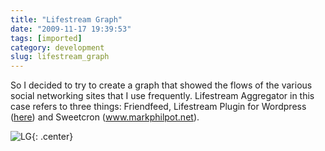 ```yaml
---
title: "Lifestream Graph"
date: "2009-11-17 19:39:53"
tags: [imported]
category: development
slug: lifestream_graph
---
```

	
So I decided to try to create a graph that showed the flows of the various social networking sites that I use frequently.  Lifestream Aggregator in this case refers to three things: Friendfeed, Lifestream Plugin for Wordpress (<a href="http://blog.mcstudios.net/lifestream">here</a>) and Sweetcron (<a href="http://www.markphilpot.net">www.markphilpot.net</a>).

![LG]({filename}/images/2009/sn1.png){: .center}
